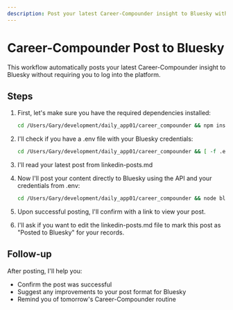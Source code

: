 ```yaml
---
description: Post your latest Career-Compounder insight to Bluesky without logging in
---
```


# Career-Compounder Post to Bluesky

This workflow automatically posts your latest Career-Compounder insight to Bluesky without requiring you to log into the platform.

## Steps

1. First, let's make sure you have the required dependencies installed:
   ```bash
   cd /Users/Gary/development/daily_app01/career_compounder && npm install @atproto/api dotenv
   ```

2. I'll check if you have a .env file with your Bluesky credentials:
   ```bash
   cd /Users/Gary/development/daily_app01/career_compounder && [ -f .env ] || echo "Warning: .env file not found or credentials not set. Please create it with BLUESKY_USERNAME and BLUESKY_PASSWORD variables."
   ```

3. I'll read your latest post from linkedin-posts.md

4. Now I'll post your content directly to Bluesky using the API and your credentials from .env:
   ```bash
   cd /Users/Gary/development/daily_app01/career_compounder && node bluesky-poster.js
   ```

5. Upon successful posting, I'll confirm with a link to view your post.

6. I'll ask if you want to edit the linkedin-posts.md file to mark this post as "Posted to Bluesky" for your records.

## Follow-up

After posting, I'll help you:
- Confirm the post was successful
- Suggest any improvements to your post format for Bluesky
- Remind you of tomorrow's Career-Compounder routine
